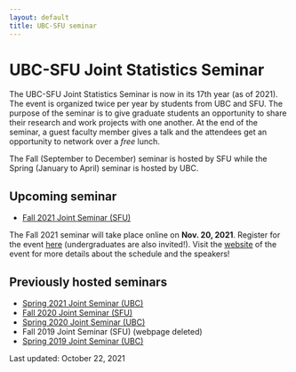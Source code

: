 ```yaml
---
layout: default
title: UBC-SFU seminar
---
```


# UBC-SFU Joint Statistics Seminar

The UBC-SFU Joint Statistics Seminar is now in its 17th year (as of 2021). The event is organized twice per year by students from UBC and SFU. The purpose of the seminar is to give graduate students an opportunity to share their research and work projects with one another. At the end of the seminar, a guest faculty member gives a talk and the attendees get an opportunity to network over a *free* lunch.

The Fall (September to December) seminar is hosted by SFU while the Spring (January to April) seminar is hosted by UBC.


## Upcoming seminar
- [Fall 2021 Joint Seminar (SFU)](https://www.sfu.ca/~rennyd/JointSeminar2021/)

The Fall 2021 seminar will take place online on **Nov. 20, 2021**. Register for the event [here](https://docs.google.com/forms/d/e/1FAIpQLScB_pCIQRgk_CYqYqzIdebK1oO0URv9xeMuIZwFqc6fR_IPhA/viewform) (undergraduates are also invited!). Visit the [website](https://www.sfu.ca/~rennyd/JointSeminar2021/) of the event for more details about the schedule and the speakers!


## Previously hosted seminars
- [Spring 2021 Joint Seminar (UBC)](https://www.stat.ubc.ca/~kenny.chiu/jointseminar/spring2021/)
- [Fall 2020 Joint Seminar (SFU)](http://www.sfu.ca/~nsurjano/JointSeminar/)
- [Spring 2020 Joint Seminar (UBC)](https://chiukenny.github.io/jointseminar-2019w2/)
- Fall 2019 Joint Seminar (SFU) (webpage deleted)
- [Spring 2019 Joint Seminar (UBC)](https://www.stat.ubc.ca/~qiong.zhang/misc/JointSeminar2018.html)

Last updated: October 22, 2021